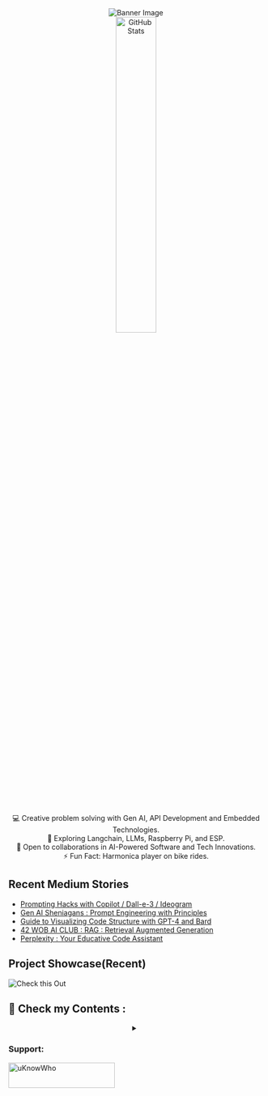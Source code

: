 <div align="center">
  <img src="https://github.com/mdabir1203/mdabir1203/assets/66947064/dc33981c-00bf-42e4-a644-06d63ecc16d7" alt="Banner Image" />
  
</div>

<div align="center">
  <img src="https://streak-stats.demolab.com?user=mdabir1203&theme=monokai-metallian&hide_border=true&border_radius=3&locale=de&date_format=M%20j%5B%2C%20Y%5D&mode=weekly" alt="GitHub Stats" width="40%" height="40%" />
</div>

<p style="text-align: center;">

<div align="center">
💻 Creative problem solving with Gen AI, API Development and Embedded Technologies.<br>
🌱 Exploring Langchain, LLMs, Raspberry Pi, and ESP.<br>
🚀 Open to collaborations in AI-Powered Software and Tech Innovations.<br>
⚡ Fun Fact: Harmonica player on bike rides. 
</p>
</div>



## Recent Medium Stories

<!-- BLOG-POST-LIST:START -->
- [Prompting Hacks with Copilot / Dall-e-3 / Ideogram](https://medium.com/@md.abir1203/prompting-hacks-with-copilot-dall-e-3-ideogram-71b20b395d34?source=rss-b62bf3bb75c7------2)
- [Gen AI Sheniagans : Prompt Engineering with Principles](https://medium.com/@md.abir1203/gen-ai-sheniagans-prompt-engineering-with-principles-10c6fa097d97?source=rss-b62bf3bb75c7------2)
- [Guide to Visualizing Code Structure with GPT-4 and Bard](https://medium.com/@md.abir1203/gpt4-bard-usecase-reverse-engineer-an-image-0fc0e4240a14?source=rss-b62bf3bb75c7------2)
- [42 WOB AI CLUB : RAG : Retrieval Augmented Generation](https://medium.com/@md.abir1203/42-wob-ai-club-rag-retrieval-augmented-generation-06d1a044817f?source=rss-b62bf3bb75c7------2)
- [Perplexity : Your Educative Code Assistant](https://medium.com/@md.abir1203/perplexity-your-educative-code-assistant-b338324dcdf2?source=rss-b62bf3bb75c7------2)
<!-- BLOG-POST-LIST:END -->

## Project Showcase(Recent)
![Check this Out](https://github.com/mdabir1203/mdabir1203/assets/66947064/7a135765-a260-4183-8039-7879b0986a67)




## 👀 Check my Contents :


<div align="center">
<details>
 <summary></summary>
    <video src="https://github.com/mdabir1203/mdabir1203/assets/66947064/0d8e4dda-c4e2-48d7-b74f-ffedb2a30377" controls alt="Are you CringeWorthy?">
    </video>
    <figcaption>4r3 y0u Cr1n63W0r7hy?</figcaption>
  <a href="https://abir4.gumroad.com/l/dbnrjo" target="_blank">
  <img src="https://buymyproduct.png" alt="Buy Here">
</a>
</details>
</div>




**<h3 align="left">Support:</h3>**
<p><a href="https://www.buymeacoffee.com/uKnowWho"> <img align="left" src="https://cdn.buymeacoffee.com/buttons/v2/default-yellow.png" height="50" width="210" alt="uKnowWho" /></a></p><br><br>



